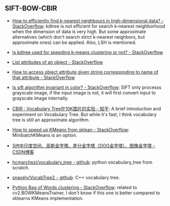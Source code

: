 
## SIFT-BOW-CBIR

* [How to efficiently find k-nearest neighbours in high-dimensional data? - StackOverflow](https://stackoverflow.com/questions/3962775/how-to-efficiently-find-k-nearest-neighbours-in-high-dimensional-data): kdtree is not efficient for search k-nearest neighborhood when the dimension of data is very high. But some approximate alternatives (which don't search strict k-nearest neighbors, but approximate ones) can be applied. Also, LSH is mentioned.

* [Is kdtree used for speeding k-means clustering or not? - StackOverflow](https://stackoverflow.com/questions/20587752/is-kdtree-used-for-speeding-k-means-clustering-or-not)

* [List attributes of an object - StackOverflow](https://stackoverflow.com/questions/2675028/list-attributes-of-an-object)


* [How to access object attribute given string corresponding to name of that attribute - StackOverflow](https://stackoverflow.com/questions/2612610/how-to-access-object-attribute-given-string-corresponding-to-name-of-that-attrib)


* [Is sift algorithm invariant in color? - StackOverflow](https://stackoverflow.com/questions/40694713/is-sift-algorithm-invariant-in-color): SIFT only processs grayscale image, if the input image is not, it will first convert input to grayscale image internally.


* [CBIR : Vocabulary Tree在10K图片的实验 - 知乎](https://zhuanlan.zhihu.com/p/20554144): A brief introduction and experiment on Vocabulary Tree. But while it's fast, I think vocabulary tree is still an approximate algorithm.

* [How to speed up KMeans from sklean - StackOverflow](https://stackoverflow.com/questions/46515481/how-to-speed-up-k-means-from-scikit-learn): MinibatchKMeans is an option.


* [Sift中尺度空间、高斯金字塔、差分金字塔（DOG金字塔）、图像金字塔 - CSDN博客](https://blog.csdn.net/dcrmg/article/details/52561656)


* [hcmarchezi/vocabulary_tree - github](https://github.com/hcmarchezi/vocabulary_tree/blob/master/voctree.ipynb): python vocabulary_tree from scratch.

* [snavely/VocabTree2 - github](https://github.com/snavely/VocabTree2): C++ vocabulary tree.


* [Python Bag of Words clustering - StackOverflow](https://stackoverflow.com/questions/33713939/python-bag-of-words-clustering): related to cv2.BOWKMeansTrainer, I don't know if this one is better compared to sklearns KMeans implementation.



